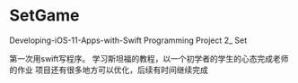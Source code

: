 # SetGame
Developing-iOS-11-Apps-with-Swift  Programming Project 2_ Set

第一次用swift写程序。
学习斯坦福的教程，以一个初学者的学生的心态完成老师的作业
项目还有很多地方可以优化，后续有时间继续完成
